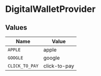 # DigitalWalletProvider


## Values

| Name           | Value          |
| -------------- | -------------- |
| `APPLE`        | apple          |
| `GOOGLE`       | google         |
| `CLICK_TO_PAY` | click-to-pay   |